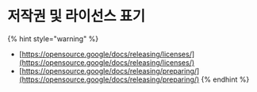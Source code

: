 # 저작권 및 라이선스 표기

{% hint style="warning" %}
* [https://opensource.google/docs/releasing/licenses/](https://opensource.google/docs/releasing/licenses/)
* [https://opensource.google/docs/releasing/preparing/](https://opensource.google/docs/releasing/preparing/)
{% endhint %}





